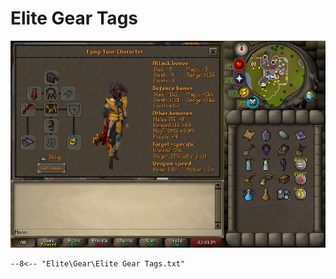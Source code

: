 # Elite Gear Tags

![Elite Gear](../images/Elite%20Gear.png)

``` title=""
--8<-- "Elite\Gear\Elite Gear Tags.txt"
```